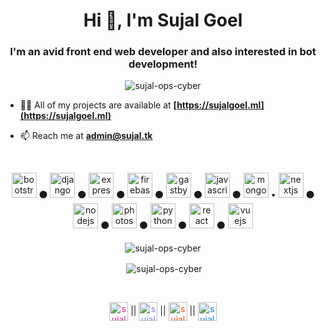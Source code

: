<h1 align="center">Hi 👋, I'm Sujal Goel</h1>
<h3 align="center">I'm an avid front end web developer and also interested in bot development!</h3>

<p align="center"> <img src="https://komarev.com/ghpvc/?username=sujal-ops-cyber" alt="sujal-ops-cyber" /> </p>

- 👨‍💻 All of my projects are available at **[https://sujalgoel.ml](https://sujalgoel.ml)**

- 📫 Reach me at **admin@sujal.tk**
<br>
<p align="center"><img src="https://devicons.github.io/devicon/devicon.git/icons/bootstrap/bootstrap-plain.svg" alt="bootstrap" width="40" height="40"/> ⚫ <img src="https://devicons.github.io/devicon/devicon.git/icons/django/django-original.svg" alt="django" width="40" height="40"/> ⚫ <img src="https://devicons.github.io/devicon/devicon.git/icons/express/express-original-wordmark.svg" alt="express" width="40" height="40"/> ⚫ <img src="https://www.vectorlogo.zone/logos/firebase/firebase-icon.svg" alt="firebase" width="40" height="40"/> ⚫ <img src="https://www.vectorlogo.zone/logos/gatsbyjs/gatsbyjs-icon.svg" alt="gastby" width="40" height="40"/> ⚫ <img src="https://devicons.github.io/devicon/devicon.git/icons/javascript/javascript-original.svg" alt="javascript" width="40" height="40"/> ⚫ <img src="https://devicons.github.io/devicon/devicon.git/icons/mongodb/mongodb-original-wordmark.svg" alt="mongodb" width="40" height="40"/> • <img src="https://cdn.worldvectorlogo.com/logos/nextjs-3.svg" alt="nextjs" width="40" height="40"/> ⚫ <img src="https://devicons.github.io/devicon/devicon.git/icons/nodejs/nodejs-original-wordmark.svg" alt="nodejs" width="40" height="40"/> ⚫ <img src="https://devicons.github.io/devicon/devicon.git/icons/photoshop/photoshop-plain.svg" alt="photoshop" width="40" height="40"/> ⚫ <img src="https://devicons.github.io/devicon/devicon.git/icons/python/python-original.svg" alt="python" width="40" height="40"/> ⚫ <img src="https://devicons.github.io/devicon/devicon.git/icons/react/react-original-wordmark.svg" alt="react" width="40" height="40"/> ⚫ <img src="https://devicons.github.io/devicon/devicon.git/icons/vuejs/vuejs-original-wordmark.svg" alt="vuejs" width="40" height="40"/></p>

<p align="center"><img align="center" src="https://github-readme-stats.vercel.app/api/top-langs/?username=sujal-ops-cyber&layout=compact&hide=html" alt="sujal-ops-cyber" /></p>

<p align="center">&nbsp;<img align="center" src="https://github-readme-stats.vercel.app/api?username=sujal-ops-cyber&show_icons=true" alt="sujal-ops-cyber" /></p><br>

<p align="center">
<a href="https://instagram.com/sujal_ops_cyber" target="_blank" style="color: #FF1493"><img align="center" src="https://cdn.jsdelivr.net/npm/simple-icons@3.0.1/icons/instagram.svg" alt="sujal_ops_cyber" height="30" width="30" /></a> ||
<a href="https://discord.com/users/581752425858203659" target="_blank" style="color: #738ADB"><img align="center" src="https://cdn.jsdelivr.net/npm/simple-icons@3.0.1/icons/discord.svg" alt="sujal_ops_cyber" height="30" width="30" /></a> ||
<a href="https://reddit.com/u/sujal-ops-cyber" target="_blank" style="color: orangered"><img align="center" src="https://cdn.jsdelivr.net/npm/simple-icons@3.0.1/icons/reddit.svg" alt="sujal_ops_cyber" height="30" width="30" /></a> || 
<a href="https://t.me/sujalopscyber" target="_blank" style="color: #0088cc"><img align="center" src="https://cdn.jsdelivr.net/npm/simple-icons@3.0.1/icons/telegram.svg" alt="sujal_ops_cyber" height="30" width="30" /></a>
</p>
